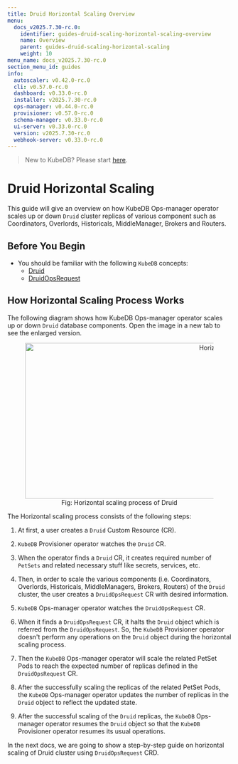 ```yaml
---
title: Druid Horizontal Scaling Overview
menu:
  docs_v2025.7.30-rc.0:
    identifier: guides-druid-scaling-horizontal-scaling-overview
    name: Overview
    parent: guides-druid-scaling-horizontal-scaling
    weight: 10
menu_name: docs_v2025.7.30-rc.0
section_menu_id: guides
info:
  autoscaler: v0.42.0-rc.0
  cli: v0.57.0-rc.0
  dashboard: v0.33.0-rc.0
  installer: v2025.7.30-rc.0
  ops-manager: v0.44.0-rc.0
  provisioner: v0.57.0-rc.0
  schema-manager: v0.33.0-rc.0
  ui-server: v0.33.0-rc.0
  version: v2025.7.30-rc.0
  webhook-server: v0.33.0-rc.0
---
```


> New to KubeDB? Please start [here](/docs/v2025.7.30-rc.0/README).

# Druid Horizontal Scaling

This guide will give an overview on how KubeDB Ops-manager operator scales up or down `Druid` cluster replicas of various component such as Coordinators, Overlords, Historicals, MiddleManager, Brokers and Routers.

## Before You Begin

- You should be familiar with the following `KubeDB` concepts:
    - [Druid](/docs/v2025.7.30-rc.0/guides/druid/concepts/druid)
    - [DruidOpsRequest](/docs/v2025.7.30-rc.0/guides/druid/concepts/druidopsrequest)

## How Horizontal Scaling Process Works

The following diagram shows how KubeDB Ops-manager operator scales up or down `Druid` database components. Open the image in a new tab to see the enlarged version.

<figure align="center">
  <img alt="Horizontal scaling process of Druid" src="/docs/v2025.7.30-rc.0/guides/druid/scaling/horizontal-scaling/images/dr-horizontal-scaling.png" width="1000" height="350">
  <figcaption align="center">Fig: Horizontal scaling process of Druid</figcaption>
</figure>

The Horizontal scaling process consists of the following steps:

1. At first, a user creates a `Druid` Custom Resource (CR).

2. `KubeDB` Provisioner  operator watches the `Druid` CR.

3. When the operator finds a `Druid` CR, it creates required number of `PetSets` and related necessary stuff like secrets, services, etc.

4. Then, in order to scale the various components (i.e. Coordinators, Overlords, Historicals, MiddleManagers, Brokers, Routers) of the `Druid` cluster, the user creates a `DruidOpsRequest` CR with desired information.

5. `KubeDB` Ops-manager operator watches the `DruidOpsRequest` CR.

6. When it finds a `DruidOpsRequest` CR, it halts the `Druid` object which is referred from the `DruidOpsRequest`. So, the `KubeDB` Provisioner  operator doesn't perform any operations on the `Druid` object during the horizontal scaling process.

7. Then the `KubeDB` Ops-manager operator will scale the related PetSet Pods to reach the expected number of replicas defined in the `DruidOpsRequest` CR.

8. After the successfully scaling the replicas of the related PetSet Pods, the `KubeDB` Ops-manager operator updates the number of replicas in the `Druid` object to reflect the updated state.

9. After the successful scaling of the `Druid` replicas, the `KubeDB` Ops-manager operator resumes the `Druid` object so that the `KubeDB` Provisioner  operator resumes its usual operations.

In the next docs, we are going to show a step-by-step guide on horizontal scaling of Druid cluster using `DruidOpsRequest` CRD.